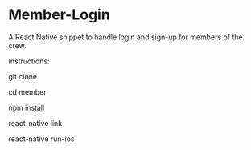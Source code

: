 # Member-Login
A React Native snippet to handle login and sign-up for members of the crew.

Instructions:

git clone

cd member

npm install

react-native link

react-native run-ios
